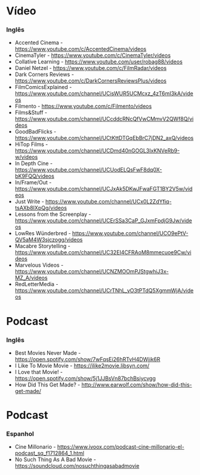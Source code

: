 # Vídeo
### Inglês
- Accented Cinema - https://www.youtube.com/c/AccentedCinema/videos
- CinemaTyler - https://www.youtube.com/c/CinemaTyler/videos
- Collative Learning - https://www.youtube.com/user/robag88/videos
- Daniel Netzel - https://www.youtube.com/c/FilmRadar/videos
- Dark Corners Reviews - https://www.youtube.com/c/DarkCornersReviewsPlus/videos
- FilmComicsExplained - https://www.youtube.com/channel/UCisWUR5UCMcxz_4zT6mI3kA/videos
- Filmento - https://www.youtube.com/c/Filmento/videos
- Films&Stuff - https://www.youtube.com/channel/UCcddcRNcQfVwCMmvV2QWf8Q/videos
- GoodBadFlicks - https://www.youtube.com/channel/UCtKttDTGqEbBrC7jDN2_axQ/videos
- HiTop Films - https://www.youtube.com/channel/UCDmd40nGOGL3IxKNVeRb9-w/videos
- In Depth Cine - https://www.youtube.com/channel/UCUodELQsFwF8dq0X-bK9FQQ/videos
- In/Frame/Out - https://www.youtube.com/channel/UCJxAk5DKwJFwaFGT1BY2V5w/videos
- Just Write - https://www.youtube.com/channel/UCx0L2ZdYfiq-tsAXb8IXpQg/videos
- Lessons from the Screenplay - https://www.youtube.com/channel/UCErSSa3CaP_GJxmFpdjG9Jw/videos
- LowRes Wünderbred - https://www.youtube.com/channel/UCO9ePtV-QV5aM4W3sjczogg/videos
- Macabre Storytelling - https://www.youtube.com/channel/UC32EI4CFRAoM8mmecuoe9Cw/videos
- Marvelous Videos - https://www.youtube.com/channel/UCNZMOOmPJStgwhiJ3x-MZ_A/videos
-  RedLetterMedia - https://www.youtube.com/channel/UCrTNhL_yO3tPTdQ5XgmmWjA/videos


# Podcast
### Inglês
- Best Movies Never Made - https://open.spotify.com/show/7wFqsEi26hRTvH4DWjjk6R
- I Like To Movie Movie - https://ilike2movie.libsyn.com/
- I Love that Movie! - https://open.spotify.com/show/5j1JJBsVn87bchBsiycvgg
- How Did This Get Made? - http://www.earwolf.com/show/how-did-this-get-made/


# Podcast
### Espanhol
- Cine Millonario - https://www.ivoox.com/podcast-cine-millonario-el-podcast_sq_f1712864_1.html
- No Such Thing As A Bad Movie - https://soundcloud.com/nosuchthingasabadmovie